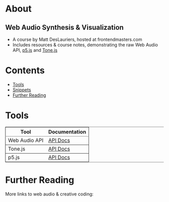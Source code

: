 

# About


## Web Audio Synthesis & Visualization

-   A course by Matt DesLauriers, hosted at frontendmasters.com
-   Includes resources & course notes, demonstrating the raw Web Audio API, [p5.js](https://p5js.org/) and [Tone.js](https://tonejs.github.io/)


# Contents

-   [Tools](#org60b3de5)
-   [Snippets](./docs/snippets.md)
-   [Further Reading](#orgfdf20a2)


<a id="org60b3de5"></a>

# Tools

<table border="2" cellspacing="0" cellpadding="6" rules="groups" frame="hsides">


<colgroup>
<col  class="org-left" />

<col  class="org-left" />
</colgroup>
<thead>
<tr>
<th scope="col" class="org-left">Tool</th>
<th scope="col" class="org-left">Documentation</th>
</tr>
</thead>

<tbody>
<tr>
<td class="org-left">Web Audio API</td>
<td class="org-left"><a href="https://developer.mozilla.org/en-US/docs/Web/API/Web_Audio_API">API Docs</a></td>
</tr>
</tbody>

<tbody>
<tr>
<td class="org-left">Tone.js</td>
<td class="org-left"><a href="https://tonejs.github.io/docs/14.7.77/index.html">API Docs</a></td>
</tr>
</tbody>

<tbody>
<tr>
<td class="org-left">p5.js</td>
<td class="org-left"><a href="https://p5js.org/reference/">API Docs</a></td>
</tr>
</tbody>
</table>


<a id="orgfdf20a2"></a>

# Further Reading

More links to web audio & creative coding:

